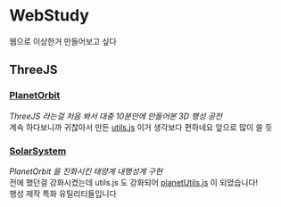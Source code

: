 # WebStudy
웹으로 이상한거 만들어보고 싶다

## ThreeJS
### [PlanetOrbit](/ThreeJS/PlanetOrbit)
*ThreeJS 라는걸 처음 봐서 대충 10분만에 만들어본 3D 행성 공전*<br>
계속 하다보니까 귀찮아서 만든 [utils.js](ThreeJS/PlanetOrbit/utils.js) 이거 생각보다 편하네요 앞으로 많이 쓸 듯
### [SolarSystem](/ThreeJS/SolarSystem)
*PlanetOrbit 을 진화시킨 태양계 내행성계 구현*<br>
전에 했던걸 강화시켰는데 utils.js 도 강화되어 [planetUtils.js](/ThreeJS/SolarSystem/planetUtils.js) 이 되었습니다!<br>
행성 제작 특화 유틸리티들입니다 
